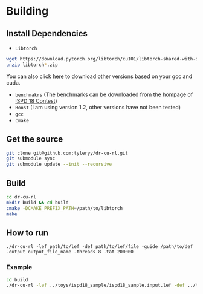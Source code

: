 # Building
## Install Dependencies
* `Libtorch`

```bash
wget https://download.pytorch.org/libtorch/cu101/libtorch-shared-with-deps-1.4.0.zip
unzip libtorch*.zip
```

You can also click [here](https://pytorch.org/get-started/locally) to download other versions based on your gcc and cuda.

* `benchmakrs` (The benchmarks can be downloaded from the hompage of [ISPD'18 Contest](http://www.ispd.cc/contests/18/#benchmarks))
* `Boost` (I am using version 1.2, other versions have not been tested)
* `gcc`
* `cmake`
## Get the source
```bash
git clone git@github.com:tyleryy/dr-cu-rl.git
git submodule sync
git submodule update --init --recursive
```
## Build
```bash
cd dr-cu-rl
mkdir build && cd build
cmake -DCMAKE_PREFIX_PATH=/path/to/libtorch
make
```
## How to run
```
./dr-cu-rl -lef path/to/lef -def path/to/lef/file -guide /path/to/def -output output_file_name -threads 8 -tat 200000
```
### Example
```bash
cd build
./dr-cu-rl -lef ../toys/ispd18_sample/ispd18_sample.input.lef -def ../toys/ispd18_sample/ispd18_sample.input.def -guide ../toys/ispd18_sample/ispd18_sample.input.guide -output ispd18_sample.solution.def -threads 8 -tat 200000
```

